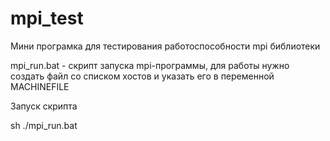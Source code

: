 # mpi_test
Мини програмка для тестирования работоспособности mpi библиотеки

mpi_run.bat - скрипт запуска mpi-программы, для работы нужно создать файл со списком хостов
и указать его в переменной MACHINEFILE

Запуск скрипта

sh ./mpi_run.bat
